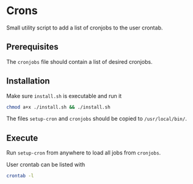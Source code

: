 # Crons

Small utility script to add a list of cronjobs to the user crontab.

## Prerequisites

The `cronjobs` file should contain a list of desired cronjobs.

## Installation

Make sure `install.sh` is executable and run it 

```bash
chmod a+x ./install.sh && ./install.sh
``` 

The files `setup-cron` and `cronjobs` should be copied to `/usr/local/bin/`.

## Execute

Run `setup-cron` from anywhere to load all jobs from `cronjobs`.

User crontab can be listed with

```bash
crontab -l
```
